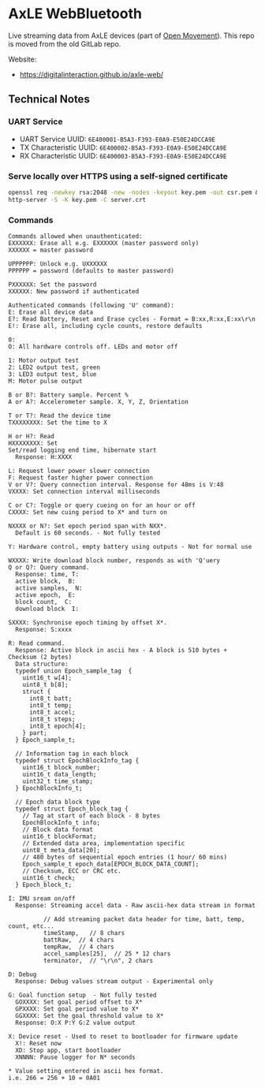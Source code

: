 # AxLE WebBluetooth

Live streaming data from AxLE devices (part of [Open Movement](https://openmovement.dev)).  This repo is moved from the old GitLab repo.

Website:

* https://digitalinteraction.github.io/axle-web/


## Technical Notes

### UART Service

* UART Service UUID: `6E400001-B5A3-F393-E0A9-E50E24DCCA9E`
* TX Characteristic UUID: `6E400002-B5A3-F393-E0A9-E50E24DCCA9E`
* RX Characteristic UUID: `6E400003-B5A3-F393-E0A9-E50E24DCCA9E`

### Serve locally over HTTPS using a self-signed certificate

```bash
openssl req -newkey rsa:2048 -new -nodes -keyout key.pem -out csr.pem && openssl x509 -req -days 365 -in csr.pem -signkey key.pem -out server.crt
http-server -S -K key.pem -C server.crt
```

<!--
### Dokku (configured for use on Open Lab internal servers)

```bash
#dokku config:set axle-web CUSTOM_DOMAIN=axle-web.openlab.ncl.ac.uk
git push dokku master
```

Web: (https://axle-web.openlab.ncl.ac.uk)[https://axle-web.openlab.ncl.ac.uk] or (https://openlab.ncl.ac.uk/dokku/axle-web/)[https://openlab.ncl.ac.uk/dokku/axle-web/]
-->


### Commands

```
Commands allowed when unauthenticated:
EXXXXXX: Erase all e.g. EXXXXXX (master password only)
XXXXXX = master password

UPPPPPP: Unlock e.g. UXXXXXX 
PPPPPP = password (defaults to master password)

PXXXXXX: Set the password
XXXXXX: New password if authenticated

Authenticated commands (following 'U' command):
E: Erase all device data
E?: Read Battery, Reset and Erase cycles - Format = B:xx,R:xx,E:xx\r\n
E!: Erase all, including cycle counts, restore defaults

0:
O: All hardware controls off. LEDs and motor off

1: Motor output test
2: LED2 output test, green
3: LED3 output test, blue
M: Motor pulse output

B or B?: Battery sample. Percent %
A or A?: Accelerometer sample. X, Y, Z, Orientation

T or T?: Read the device time
TXXXXXXXX: Set the time to X

H or H?: Read
HXXXXXXXX: Set
Set/read logging end time, hibernate start
  Response: H:XXXX

L: Request lower power slower connection
F: Request faster higher power connection
V or V?: Query connection interval. Response for 48ms is V:48
VXXXX: Set connection interval milliseconds

C or C?: Toggle or query cueing on for an hour or off
CXXXX: Set new cuing period to X* and turn on

NXXXX or N?: Set epoch period span with NXX*. 
  Default is 60 seconds. - Not fully tested

Y: Hardware control, empty battery using outputs - Not for normal use

WXXXX: Write download block number, responds as with 'Q'uery
Q or Q?: Query command. 
  Response: time, T:
  active block,  B:
  active samples,  N:
  active epoch,  E:
  block count,  C:
  download block  I:
  
SXXXX: Synchronise epoch timing by offset X*. 
  Response: S:xxxx
  
R: Read command. 
  Response: Active block in ascii hex - A block is 510 bytes + Checksum (2 bytes)
  Data structure:
  typedef union Epoch_sample_tag  {
    uint16_t w[4];
    uint8_t b[8];
    struct {
      int8_t batt;
      int8_t temp;
      int8_t accel;
      int8_t steps;
      int8_t epoch[4];
    } part;
  } Epoch_sample_t;

  // Information tag in each block
  typedef struct EpochBlockInfo_tag {
    uint16_t block_number;
    uint16_t data_length;
    uint32_t time_stamp;  
  } EpochBlockInfo_t;

  // Epoch data block type
  typedef struct Epoch_block_tag {
    // Tag at start of each block - 8 bytes
    EpochBlockInfo_t info;  
    // Block data format
    uint16_t blockFormat;
    // Extended data area, implementation specific
    uint8_t meta_data[20]; 
    // 480 bytes of sequential epoch entries (1 hour/ 60 mins)
    Epoch_sample_t epoch_data[EPOCH_BLOCK_DATA_COUNT];
    // Checksum, ECC or CRC etc.
    uint16_t check;
  } Epoch_block_t;

I: IMU sream on/off
  Response: Streaming accel data - Raw ascii-hex data stream in format

          // Add streaming packet data header for time, batt, temp, count, etc... 
          timeStamp,   // 8 chars
          battRaw,  // 4 chars
          tempRaw,  // 4 chars
          accel_samples[25],  // 25 * 12 chars
          terminator,  // "\r\n", 2 chars
          
D: Debug
  Response: Debug values stream output - Experimental only
  
G: Goal function setup  - Not fully tested
  GOXXXX: Set goal period offset to X*
  GPXXXX: Set goal period value to X*
  GGXXXX: Set the goal threshold value to X*
  Response: O:X P:Y G:Z value output
  
X: Device reset - Used to reset to bootloader for firmware update
  X!: Reset now
  XD: Stop app, start bootloader
  XNNNN: Pause logger for N* seconds
  
* Value setting entered in ascii hex format. 
i.e. 266 = 256 + 10 = 0A01
```


